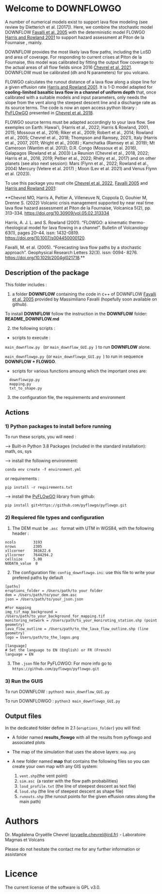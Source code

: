  # Welcome to DOWNFLOWGO

A number of numerical models exist to support lava flow modeling (see review by Dietterich et al. [2017]). 
Here, we combine the stochastic model DOWNFLOW [Favalli et al. 2005](https://doi.org/10.1029/2004gl021718) with the deterministic model FLOWGO [Harris and Rowland 2001](https://doi.org/10.1007/s004450000120) to support hazard assessment at Piton de la Fournaise , mainly.

DOWNFLOW provides the most likely lava flow paths, including the LoSD and area of coverage. 
For responding to current crises at Piton de la Fournaise, this model was calibrated by fitting the output flow coverage 
to the actual areas of all flow fields since 2016 [Chevrel et al. 2021](https://doi.org/10.5194/nhess-21-2355-2021). DOWNFLOW must be calibrated (dh and N parameters) for you volcano.

FLOWGO calculates the runout distance of a lava flow along a slope line for a given effusion rate [Harris and Rowland 2001](https://doi.org/10.1007/s004450000120). 
It is 1-D model adapted for **cooling-limited basaltic lava flow in a channel of uniform depth** that, once calibrated with a suitable models and input parameters, 
only needs the slope from the vent along the steepest descent line and a discharge rate as its source terms.
The code is now an open access python library : [PyFLOwGO](https://github.com/pyflowgo/pyflowgo.git) presented in [Chevrel et al. 2018](https://doi.org/10.1016/j.cageo.2017.11.009). 

FLOWGO source terms must be adapted accordingly to your lava flow. 
See exemples on Earth: Hawaiʻi, (Harris et al., 2022; Harris & Rowland, 2001, 2015; Mossoux et al., 2016; Riker et al., 2009; Robert et al., 2014; Rowland et al., 2005; Chevrel et al., 2018; Thompson and Ramsey, 2021), 
Italy (Harris et al., 2007, 2011; Wright et al., 2008) ; Kamchatka (Ramsey et al. 2019); Mt Cameroon (Wantim et al. 2013); D.R. Congo (Mossoux et al. 2016), Galapagos (Rowland et al. 2003) 
La Reunion  (Chevrel et al., 2018, 2022; Harris et al., 2016, 2019; Peltier et al., 2022; Rhéty et al., 2017) 
and on other planets (see also next session): Mars (Flynn et al., 2022; Rowland et al., 2004) Mercury (Vetere et al. 2017) ; 
Moon (Lev et al. 2021) and Venus Flynn et al. (2023). 

To use this package you must cite [Chevrel et al. 2022](https://doi.org/10.30909/vol.05.02.313334), [Favalli 2005](https://doi.org/10.1029/2004gl021718) and [Harris and Rowland 2001](https://doi.org/10.1007/s004450000120):

**Chevrel MO, Harris A, Peltier A, Villeneuve N, Coppola D, Gouhier M, Drenne S. (2022) 
Volcanic crisis management supported by near real time lava flow hazard assessment at Piton de la Fournaise, 
Volcanica 5(2), pp. 313–334. https://doi.org/10.30909/vol.05.02.313334

Harris, A. J. L. and S. Rowland (2001). “FLOWGO: a kinematic thermo-rheological model for lava flowing in a channel”. 
Bulletin of Volcanology 63(1), pages 20–44. issn: 1432-0819. https://doi.org/10.1007/s004450000120.

Favalli, M. et al. (2005). “Forecasting lava flow paths by a stochastic approach”. Geophysical Research Letters 32(3). 
issn: 0094- 8276. https://doi.org/10.1029/2004gl021718.**


## Description of the package 
This folder includes :

1) a folder **DOWNFLOW** containing the code in c++ of DOWNFLOW [Favalli et al. 2005](https://doi.org/10.1029/2004gl021718) 
provided by Massimiliano Favalli (hopefully soon available on github).

To install **DOWNFLOW** follow the instruction in the **DOWNFLOW** folder: **README_DOWNFLOW.md** 


2) the following scripts :

- scripts to execute :

``` main_downflow.py  ``` (or ``` main_downflow_GUI.py  ```)  to run **DOWNFLOW** alone.

 ``` main_downflowgo.py  ```(or ``` main_downflowgo_GUI.py  ```)   to run in sequence **DOWNFLOW + FLOWGO**. 


- scripts for various functions amoung which the important ones are:
```
  downflowcpp.py
  mapping.py
  txt_to_shape.py
  ```

3) the configuration file, the requirements and environment

## Actions

### 1) Python packages to install before running

To run these scripts, you will need :

--> Built-in Python 3.8 Packages (included in the standard installation): math, os, sys


--> install the following environment:

```conda env create -f environment.yml```

or requirements :

```pip install -r requirements.txt```

--> install the [PyFLOwGO](https://github.com/pyflowgo/pyflowgo.git) library from github:

```pip install git+https://github.com/pyflowgo/pyflowgo.git   ```


### 2) Requiered file types and configuration

1) The DEM must be  ```.asc ``` format with UTM in WGS84, with the following header :
```
ncols        3193
nrows        2305
xllcorner    361622.6
yllcorner    7644294.2
cellsize     5.00
NODATA_value  0
 ```

2) The configuration file: ```config_downflowgo.ini```:
use this file to write your prefered paths by default
```
[paths]
eruptions_folder = /Users/path/to your folder
dem = /Users/path/to/your_dem.asc
json = /Users/path/to/your_json.json

#For mapping
img_tif_map_background = /Users/path/to_your_background_for_mapping.tif
monitoring_network = /Users/path/to_your_moniroting_station.shp (point geometry)
lava_flow_outline = /Users/path/to_the_lava_flow_outline.shp (line geometry)
logo = Users/path/to_the_logos.png 

[language]
# Set the language to EN (English) or FR (French)
language = EN 
```
3) The ```.json``` file for PyFLOWGO:
For more info go to ```https://github.com/pyflowgo/pyflowgo.git ```

### 3) Run the GUIS

To run DOWNFLOW :
 ``` python3 main_downflow_GUI.py ```

To run DOWNFLOWGO :
 ``` python3 main_downflowgo_GUI.py ```

## Output files

In the dedicated folder define in 2.1 (```eruptions_folder```) you will find:
* A folder named **results_flowgo** with all the results from pyflowgo and associated plots
* The map of the simulation that uses the above layers: ```map.png```
* A new folder named **map** that contains the following files so you can create your own map with any GIS system:

  1) ```vent.shp```(the vent point)
  2) ```sim.asc ```(a raster with the flow path probabilities)
  3) ```losd_profile.txt``` (the line of steepest descent as text file)
  4) ```losd.shp``` (the line of steepest descent as shape file)
  5) ```runouts.shp``` (the runout points for the given effusion rates along the main path)

    
#  Authors
 Dr. Magdalena Oryaëlle Chevrel (oryaelle.chevrel@ird.fr) - Laboratoire Magmas et Volcans

Please do not hesitate the contact me for any further information or assistance

# Licence
The current license of the software is GPL v3.0.